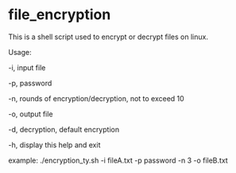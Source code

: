 # file_encryption

This is a shell script used to encrypt or decrypt files on linux.

Usage:

  -i,    input file
  
  -p,    password
  
  -n,    rounds of encryption/decryption, not to exceed 10
  
  -o,    output file
  
  -d,    decryption, default encryption
  
  -h,    display this help and exit
  
  example: ./encryption_ty.sh -i fileA.txt -p password -n 3 -o fileB.txt
  
